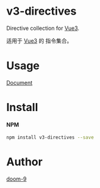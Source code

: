 # v3-directives

Directive collection for [Vue3](https://github.com/vuejs/core).

适用于 [Vue3](https://github.com/vuejs/core) 的 指令集合。

# Usage

[Document](https://v3-directives.vercel.app/)

# Install

#### NPM

```bash
npm install v3-directives --save
```

# Author

[doom-9](https://github.com/doom-9)
